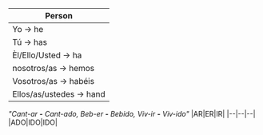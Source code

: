 
|Person                  |
|------------------------|
|Yo -> he                |
|Tú -> has               |
|Èl/Ello/Usted -> ha     |
|nosotros/as -> hemos    |
|Vosotros/as -> habéis   |
|Ellos/as/ustedes -> hand|

*"Cant-ar **-** Cant-ado, Beb-er **-** Bebido, Viv-ir **-** Viv-ido"*
|AR|ER|IR|
|--|--|--|
|ADO|IDO|IDO|